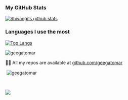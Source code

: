 
### My GitHub Stats

[![Shivangi's github stats](https://github-readme-stats.vercel.app/api?username=geegatomar&count_private=true&theme=radical&show_icons=true)](https://github.com/anuraghazra/github-readme-stats)


### Languages I use the most

[![Top Langs](https://github-readme-stats.vercel.app/api/top-langs/?username=geegatomar&layout=compact&theme=blue-green&show_icons=true)](https://github.com/anuraghazra/github-readme-stats)


<p align="left"> <img src="https://komarev.com/ghpvc/?username=geegatomar" alt="geegatomar" /> </p>


 👨‍💻 All my repos are available at [github.com/geegatomar](https://github.com/geegatomar)

<p>&nbsp;<img align="center" src="https://github-readme-stats.vercel.app/api?username=geegatomar&show_icons=true&count_private=true&theme=radical" alt="geegatomar" /></p>
<br/>

 [<img src="https://img.shields.io/badge/linkedin-%230077B5.svg?&style=for-the-badge&logo=linkedin&logoColor=white" />](https://www.linkedin.com/in/shivangitomar/)
